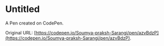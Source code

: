 # Untitled

A Pen created on CodePen.

Original URL: [https://codepen.io/Soumya-praksh-Sarangi/pen/azvBdzP](https://codepen.io/Soumya-praksh-Sarangi/pen/azvBdzP).

